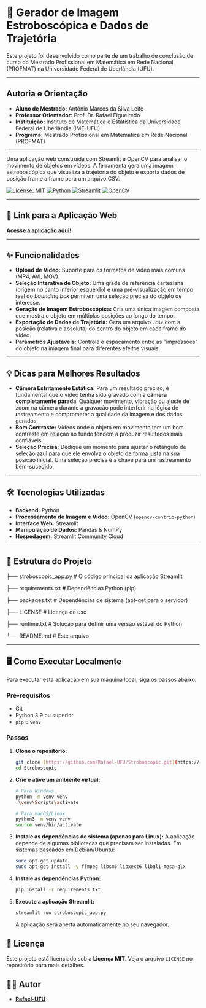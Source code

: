 # 🔬 Gerador de Imagem Estroboscópica e Dados de Trajetória

Este projeto foi desenvolvido como parte de um trabalho de conclusão de curso do Mestrado Profissional em Matemática em Rede Nacional (PROFMAT) na Universidade Federal de Uberlândia (UFU).

---

## Autoria e Orientação

* **Aluno de Mestrado:** Antônio Marcos da Silva Leite
* **Professor Orientador:** Prof. Dr. Rafael Figueiredo
* **Instituição:** Instituto de Matemática e Estatística da Universidade Federal de Uberlândia (IME-UFU)
* **Programa:** Mestrado Profissional em Matemática em Rede Nacional (PROFMAT)

---

Uma aplicação web construída com Streamlit e OpenCV para analisar o movimento de objetos em vídeos. A ferramenta gera uma imagem estroboscópica que visualiza a trajetória do objeto e exporta dados de posição frame a frame para um arquivo CSV.

[![License: MIT](https://img.shields.io/badge/License-MIT-yellow.svg)](https://opensource.org/licenses/MIT)
[![Python](https://img.shields.io/badge/Python-3.9+-blue.svg)](https://www.python.org/)
[![Streamlit](https://img.shields.io/badge/Streamlit-1.25+-ff4b4b.svg)](https://streamlit.io)
[![OpenCV](https://img.shields.io/badge/OpenCV-4.x-5C3EE8.svg)](https://opencv.org/)

---

## 🚀 Link para a Aplicação Web

**[Acesse a aplicação aqui!](https://stroboscopic-pvy4jugzxv6nnfkzmogyhg.streamlit.app/)**

---

## ✨ Funcionalidades

- **Upload de Vídeo:** Suporte para os formatos de vídeo mais comuns (MP4, AVI, MOV).
- **Seleção Interativa de Objeto:** Uma grade de referência cartesiana (origem no canto inferior esquerdo) e uma pré-visualização em tempo real do *bounding box* permitem uma seleção precisa do objeto de interesse.
- **Geração de Imagem Estroboscópica:** Cria uma única imagem composta que mostra o objeto em múltiplas posições ao longo do tempo.
- **Exportação de Dados de Trajetória:** Gera um arquivo `.csv` com a posição (relativa e absoluta) do centro do objeto em cada frame do vídeo.
- **Parâmetros Ajustáveis:** Controle o espaçamento entre as "impressões" do objeto na imagem final para diferentes efeitos visuais.

---

## 💡 Dicas para Melhores Resultados

-   **Câmera Estritamente Estática:** Para um resultado preciso, é fundamental que o vídeo tenha sido gravado com a **câmera completamente parada**. Qualquer movimento, vibração ou ajuste de zoom na câmera durante a gravação pode interferir na lógica de rastreamento e comprometer a qualidade da imagem e dos dados gerados.
-   **Bom Contraste:** Vídeos onde o objeto em movimento tem um bom contraste em relação ao fundo tendem a produzir resultados mais confiáveis.
-   **Seleção Precisa:** Dedique um momento para ajustar o retângulo de seleção azul para que ele envolva o objeto de forma justa na sua posição inicial. Uma seleção precisa é a chave para um rastreamento bem-sucedido.

---

## 🛠️ Tecnologias Utilizadas

- **Backend:** Python
- **Processamento de Imagem e Vídeo:** OpenCV (`opencv-contrib-python`)
- **Interface Web:** Streamlit
- **Manipulação de Dados:** Pandas & NumPy
- **Hospedagem:** Streamlit Community Cloud

---

## 📂 Estrutura do Projeto
├── stroboscopic_app.py   # O código principal da aplicação Streamlit

├── requirements.txt      # Dependências Python (pip)

├── packages.txt          # Dependências de sistema (apt-get para o servidor)

├── LICENSE               # Licença de uso

├── runtime.txt           # Solução para definir uma versão estável do Python

└── README.md             # Este arquivo

---

## 🖥️ Como Executar Localmente

Para executar esta aplicação em sua máquina local, siga os passos abaixo.

### Pré-requisitos

- Git
- Python 3.9 ou superior
- `pip` e `venv`

### Passos

1.  **Clone o repositório:**
    ```bash
    git clone [https://github.com/Rafael-UFU/Stroboscopic.git](https://github.com/Rafael-UFU/Stroboscopic.git)
    cd Stroboscopic
    ```

2.  **Crie e ative um ambiente virtual:**
    ```bash
    # Para Windows
    python -m venv venv
    .\venv\Scripts\activate

    # Para macOS/Linux
    python3 -m venv venv
    source venv/bin/activate
    ```

3.  **Instale as dependências de sistema (apenas para Linux):**
    A aplicação depende de algumas bibliotecas que precisam ser instaladas. Em sistemas baseados em Debian/Ubuntu:
    ```bash
    sudo apt-get update
    sudo apt-get install -y ffmpeg libsm6 libxext6 libgl1-mesa-glx
    ```

4.  **Instale as dependências Python:**
    ```bash
    pip install -r requirements.txt
    ```

5.  **Execute a aplicação Streamlit:**
    ```bash
    streamlit run stroboscopic_app.py
    ```
    A aplicação será aberta automaticamente no seu navegador.

## 📄 Licença

Este projeto está licenciado sob a **Licença MIT**. Veja o arquivo `LICENSE` no repositório para mais detalhes.

## 👨‍💻 Autor

- **[Rafael-UFU](https://github.com/Rafael-UFU)**


